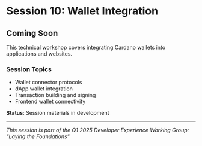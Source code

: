 # Session 10: Wallet Integration

## Coming Soon

This technical workshop covers integrating Cardano wallets into applications and websites.

### Session Topics
- Wallet connector protocols
- dApp wallet integration
- Transaction building and signing
- Frontend wallet connectivity

**Status**: Session materials in development

---

*This session is part of the Q1 2025 Developer Experience Working Group: "Laying the Foundations"*